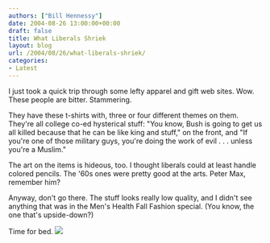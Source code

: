 ```yaml
---
authors: ["Bill Hennessy"]
date: 2004-08-26 13:00:00+00:00
draft: false
title: What Liberals Shriek
layout: blog
url: /2004/08/26/what-liberals-shriek/
categories:
- Latest
---
```


I just took a quick trip through some lefty apparel and gift web sites.  Wow.  These people are bitter.  Stammering.    
  
They have these t-shirts with, three or four different themes on them.  They're all college co-ed hysterical stuff:  "You know, Bush is going to get us all killed because that he can be like king and stuff," on the front, and "If you're one of those military guys, you're doing the work of evil . . . unless you're a Muslim."  
  
The art on the items is hideous, too.  I thought liberals could at least handle colored pencils.  The '60s ones were pretty good at the arts.  Peter Max, remember him?   
  
Anyway, don't go there.  The stuff looks really low quality, and I didn't see anything that was in the Men's Health Fall Fashion special.  (You know, the one that's upside-down?)  
  
Time for bed.  ![](https://blog.billhennessy.com/aggbug.aspx?PostID=626)

